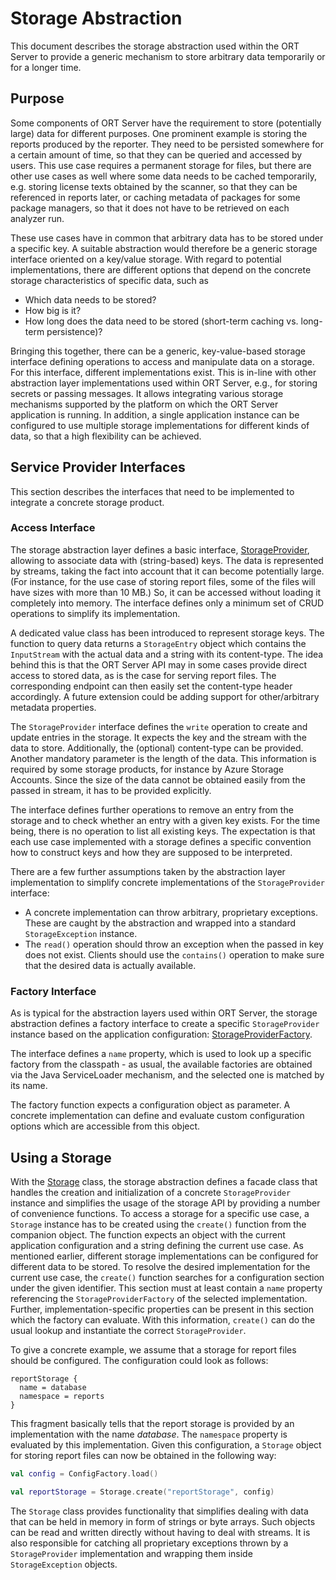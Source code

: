 # Storage Abstraction

This document describes the storage abstraction used within the ORT Server to provide a generic mechanism to store arbitrary data temporarily or for a longer time.

## Purpose

Some components of ORT Server have the requirement to store (potentially large) data for different purposes.
One prominent example is storing the reports produced by the reporter.
They need to be persisted somewhere for a certain amount of time, so that they can be queried and accessed by users.
This use case requires a permanent storage for files, but there are other use cases as well where some data needs to be cached temporarily, e.g. storing license texts obtained by the scanner, so that they can be referenced in reports later, or caching metadata of packages for some package managers, so that it does not have to be retrieved on each analyzer run.

These use cases have in common that arbitrary data has to be stored under a specific key.
A suitable abstraction would therefore be a generic storage interface oriented on a key/value storage.
With regard to potential implementations, there are different options that depend on the concrete storage characteristics of specific data, such as

- Which data needs to be stored?
- How big is it?
- How long does the data need to be stored (short-term caching vs. long-term persistence)?

Bringing this together, there can be a generic, key-value-based storage interface defining operations to access and manipulate data on a storage.
For this interface, different implementations exist.
This is in-line with other abstraction layer implementations used within ORT Server, e.g., for storing secrets or passing messages.
It allows integrating various storage mechanisms supported by the platform on which the ORT Server application is running.
In addition, a single application instance can be configured to use multiple storage implementations for different kinds of data, so that a high flexibility can be achieved.

## Service Provider Interfaces

This section describes the interfaces that need to be implemented to integrate a concrete storage product.

### Access Interface

The storage abstraction layer defines a basic interface, [StorageProvider](https://github.com/eclipse-apoapsis/ort-server/blob/main/storage/spi/src/main/kotlin/StorageProvider.kt), allowing to associate data with (string-based) keys.
The data is represented by streams, taking the fact into account that it can become potentially large.
(For instance, for the use case of storing report files, some of the files will have sizes with more than 10 MB.)
So, it can be accessed without loading it completely into memory.
The interface defines only a minimum set of CRUD operations to simplify its implementation.

A dedicated value class has been introduced to represent storage keys.
The function to query data returns a `StorageEntry` object which contains the `InputStream` with the actual data and a string with its content-type.
The idea behind this is that the ORT Server API may in some cases provide direct access to stored data, as is the case for serving report files.
The corresponding endpoint can then easily set the content-type header accordingly.
A future extension could be adding support for other/arbitrary metadata properties.

The `StorageProvider` interface defines the `write` operation to create and update entries in the storage.
It expects the key and the stream with the data to store.
Additionally, the (optional) content-type can be provided.
Another mandatory parameter is the length of the data.
This information is required by some storage products, for instance by Azure Storage Accounts.
Since the size of the data cannot be obtained easily from the passed in stream, it has to be provided explicitly.

The interface defines further operations to remove an entry from the storage and to check whether an entry with a given key exists.
For the time being, there is no operation to list all existing keys.
The expectation is that each use case implemented with a storage defines a specific convention how to construct keys and how they are supposed to be interpreted.

There are a few further assumptions taken by the abstraction layer implementation to simplify concrete implementations of the `StorageProvider` interface:

- A concrete implementation can throw arbitrary, proprietary exceptions.
  These are caught by the abstraction and wrapped into a standard `StorageException` instance.
- The `read()` operation should throw an exception when the passed in key does not exist.
  Clients should use the `contains()` operation to make sure that the desired data is actually available.

### Factory Interface

As is typical for the abstraction layers used within ORT Server, the storage abstraction defines a factory interface to create a specific `StorageProvider` instance based on the application configuration:
[StorageProviderFactory](https://github.com/eclipse-apoapsis/ort-server/blob/main/storage/spi/src/main/kotlin/StorageProviderFactory.kt).

The interface defines a `name` property, which is used to look up a specific factory from the classpath - as usual, the available factories are obtained via the Java ServiceLoader mechanism, and the selected one is matched by its name.

The factory function expects a configuration object as parameter.
A concrete implementation can define and evaluate custom configuration options which are accessible from this object.

## Using a Storage

With the [Storage](https://github.com/eclipse-apoapsis/ort-server/blob/main/storage/spi/src/main/kotlin/Storage.kt) class, the storage abstraction defines a facade class that handles the creation and initialization of a concrete `StorageProvider` instance and simplifies the usage of the storage API by providing a number of convenience functions.
To access a storage for a specific use case, a `Storage` instance has to be created using the `create()` function from the companion object.
The function expects an object with the current application configuration and a string defining the current use case.
As mentioned earlier, different storage implementations can be configured for different data to be stored.
To resolve the desired implementation for the current use case, the `create()` function searches for a configuration section under the given identifier.
This section must at least contain a `name` property referencing the `StorageProviderFactory` of the selected implementation.
Further, implementation-specific properties can be present in this section which the factory can evaluate.
With this information, `create()` can do the usual lookup and instantiate the correct `StorageProvider`.

To give a concrete example, we assume that a storage for report files should be configured.
The configuration could look as follows:

```
reportStorage {
  name = database
  namespace = reports
}
```

This fragment basically tells that the report storage is provided by an implementation with the name _database_.
The `namespace` property is evaluated by this implementation.
Given this configuration, a `Storage` object for storing report files can now be obtained in the following way:

```kotlin
val config = ConfigFactory.load()

val reportStorage = Storage.create("reportStorage", config)
```

The `Storage` class provides functionality that simplifies dealing with data that can be held in memory in form of strings or byte arrays.
Such objects can be read and written directly without having to deal with streams.
It is also responsible for catching all proprietary exceptions thrown by a `StorageProvider` implementation and wrapping them inside `StorageException` objects.
